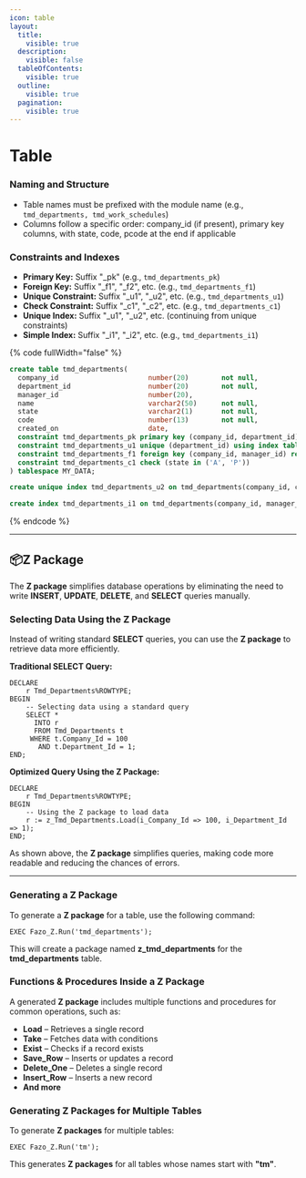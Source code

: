 ```yaml
---
icon: table
layout:
  title:
    visible: true
  description:
    visible: false
  tableOfContents:
    visible: true
  outline:
    visible: true
  pagination:
    visible: true
---
```


# Table

### Naming and Structure

* Table names must be prefixed with the module name (e.g., `tmd_departments, tmd_work_schedules`)
* Columns follow a specific order: company\_id (if present), primary key columns, with state, code, pcode at the end if applicable

### Constraints and Indexes

* **Primary Key:** Suffix "\_pk" (e.g., `tmd_departments_pk`)
* **Foreign Key:** Suffix "\_f1", "\_f2", etc. (e.g., `tmd_departments_f1`)
* **Unique Constraint:** Suffix "\_u1", "\_u2", etc. (e.g., `tmd_departments_u1`)
* **Check Constraint:** Suffix "\_c1", "\_c2", etc. (e.g., `tmd_departments_c1`)
* **Unique Index:** Suffix "\_u1", "\_u2", etc. (continuing from unique constraints)
* **Simple Index:** Suffix "\_i1", "\_i2", etc. (e.g., `tmd_departments_i1`)

{% code fullWidth="false" %}
```sql
create table tmd_departments(
  company_id                      number(20)        not null,
  department_id                   number(20)        not null,
  manager_id                      number(20),     
  name                            varchar2(50)      not null,
  state                           varchar2(1)       not null,
  code                            number(13)        not null,
  created_on                      date,
  constraint tmd_departments_pk primary key (company_id, department_id) using index tablespace MY_INDEX,
  constraint tmd_departments_u1 unique (department_id) using index tablespace MY_INDEX,
  constraint tmd_departments_f1 foreign key (company_id, manager_id) references md_persons(company_id, person_id),
  constraint tmd_departments_c1 check (state in ('A', 'P'))
) tablespace MY_DATA;

create unique index tmd_departments_u2 on tmd_departments(company_id, code) tablespace MY_INDEX;

create index tmd_departments_i1 on tmd_departments(company_id, manager_id) tablespace MY_INDEX;
```
{% endcode %}

***

## **📦Z Package**

The **Z package** simplifies database operations by eliminating the need to write **INSERT**, **UPDATE**, **DELETE**, and **SELECT** queries manually.

### **Selecting Data Using the Z Package**

Instead of writing standard **SELECT** queries, you can use the **Z package** to retrieve data more efficiently.

**Traditional SELECT Query:**

```plsql
DECLARE
    r Tmd_Departments%ROWTYPE;
BEGIN
    -- Selecting data using a standard query
    SELECT * 
      INTO r
      FROM Tmd_Departments t
     WHERE t.Company_Id = 100
       AND t.Department_Id = 1;
END;
```

**Optimized Query Using the Z Package:**

```plsql
DECLARE
    r Tmd_Departments%ROWTYPE;
BEGIN
    -- Using the Z package to load data
    r := z_Tmd_Departments.Load(i_Company_Id => 100, i_Department_Id => 1);
END;
```

As shown above, the **Z package** simplifies queries, making code more readable and reducing the chances of errors.

***

### **Generating a Z Package**

To generate a **Z package** for a table, use the following command:

```plsql
EXEC Fazo_Z.Run('tmd_departments');
```

This will create a package named **z\_tmd\_departments** for the **tmd\_departments** table.

### **Functions & Procedures Inside a Z Package**

A generated **Z package** includes multiple functions and procedures for common operations, such as:

* **Load** – Retrieves a single record
* **Take** – Fetches data with conditions
* **Exist** – Checks if a record exists
* **Save\_Row** – Inserts or updates a record
* **Delete\_One** – Deletes a single record
* **Insert\_Row** – Inserts a new record
* **And more**

### **Generating Z Packages for Multiple Tables**

To generate **Z packages** for multiple tables:

```plsql
EXEC Fazo_Z.Run('tm'); 
```

This generates **Z packages** for all tables whose names start with **"tm"**.

